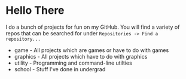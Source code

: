# Hello There
I do a bunch of projects for fun on my GitHub. You will find a variety of repos that can be searched for under `Repositories -> Find a repository...`
* game - All projects which are games or have to do with games
* graphics - All projects which have to do with graphics
* utility - Programming and command-line utilties
* school - Stuff I've done in undergrad

